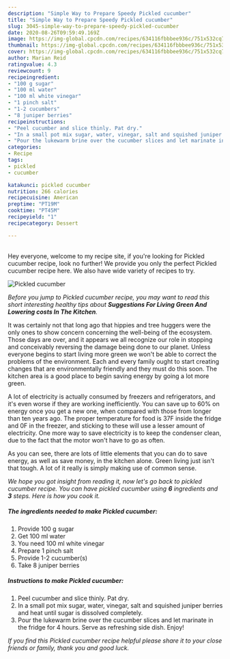 ```yaml
---
description: "Simple Way to Prepare Speedy Pickled cucumber"
title: "Simple Way to Prepare Speedy Pickled cucumber"
slug: 3045-simple-way-to-prepare-speedy-pickled-cucumber
date: 2020-08-26T09:59:49.169Z
image: https://img-global.cpcdn.com/recipes/634116fbbbee936c/751x532cq70/pickled-cucumber-recipe-main-photo.jpg
thumbnail: https://img-global.cpcdn.com/recipes/634116fbbbee936c/751x532cq70/pickled-cucumber-recipe-main-photo.jpg
cover: https://img-global.cpcdn.com/recipes/634116fbbbee936c/751x532cq70/pickled-cucumber-recipe-main-photo.jpg
author: Marian Reid
ratingvalue: 4.3
reviewcount: 9
recipeingredient:
- "100 g sugar"
- "100 ml water"
- "100 ml white vinegar"
- "1 pinch salt"
- "1-2 cucumbers"
- "8 juniper berries"
recipeinstructions:
- "Peel cucumber and slice thinly. Pat dry."
- "In a small pot mix sugar, water, vinegar, salt and squished juniper berries and heat until sugar is dissolved completely."
- "Pour the lukewarm brine over the cucumber slices and let marinate in the fridge for 4 hours. Serve as refreshing side dish. Enjoy!"
categories:
- Recipe
tags:
- pickled
- cucumber

katakunci: pickled cucumber 
nutrition: 266 calories
recipecuisine: American
preptime: "PT19M"
cooktime: "PT45M"
recipeyield: "1"
recipecategory: Dessert

---
```

<br>
Hey everyone, welcome to my recipe site, if you're looking for Pickled cucumber recipe, look no further! We provide you only the perfect Pickled cucumber recipe here. We also have wide variety of recipes to try.
<br>


![Pickled cucumber](https://img-global.cpcdn.com/recipes/634116fbbbee936c/751x532cq70/pickled-cucumber-recipe-main-photo.jpg)

<i>Before you jump to Pickled cucumber recipe, you may want to read this short interesting healthy tips about 
<strong>Suggestions For Living Green And Lowering costs In The Kitchen</strong>.</i>
</br>

It was certainly not that long ago that hippies and tree huggers were the only ones to show concern concerning the well-being of the ecosystem. Those days are over, and it appears we all recognize our role in stopping and conceivably reversing the damage being done to our planet. Unless everyone begins to start living more green we won't be able to correct the problems of the environment. Each and every family ought to start creating changes that are environmentally friendly and they must do this soon. The kitchen area is a good place to begin saving energy by going a lot more green.

A lot of electricity is actually consumed by freezers and refrigerators, and it's even worse if they are working inefficiently. You can save up to 60% on energy once you get a new one, when compared with those from longer than ten years ago. The proper temperature for food is 37F inside the fridge and 0F in the freezer, and sticking to these will use a lesser amount of electricity. One more way to save electricity is to keep the condenser clean, due to the fact that the motor won't have to go as often.

As you can see, there are lots of little elements that you can do to save energy, as well as save money, in the kitchen alone. Green living just isn't that tough. A lot of it really is simply making use of common sense.


<i>We hope you got insight from reading it, now let's go back to pickled cucumber recipe. You can have pickled cucumber using <strong>6</strong> ingredients and <strong>3</strong> steps. Here is how you cook it.
</i>

##### The ingredients needed to make Pickled cucumber:

1. Provide 100 g sugar
1. Get 100 ml water
1. You need 100 ml white vinegar
1. Prepare 1 pinch salt
1. Provide 1-2 cucumber(s)
1. Take 8 juniper berries


##### Instructions to make Pickled cucumber:

1. Peel cucumber and slice thinly. Pat dry.
1. In a small pot mix sugar, water, vinegar, salt and squished juniper berries and heat until sugar is dissolved completely.
1. Pour the lukewarm brine over the cucumber slices and let marinate in the fridge for 4 hours. Serve as refreshing side dish. Enjoy!


<i>If you find this Pickled cucumber recipe helpful please share it to your close friends or family, thank you and good luck.</i>
